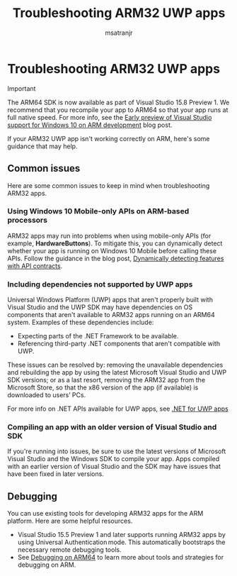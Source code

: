 ﻿---
title: Troubleshooting ARM32 UWP apps
author: msatranjr
description: Common issues with ARM32 apps when running on ARM, and how to fix them. 
ms.author: misatran
ms.date: 05/09/2018
ms.topic: article


keywords: windows 10 s, always connected, ARM32 apps on ARM, windows 10 on ARM, troubleshooting
ms.localizationpriority: medium
---

# Troubleshooting ARM32 UWP apps
>[!IMPORTANT]
> The ARM64 SDK is now available as part of Visual Studio 15.8 Preview 1. We recommend that you recompile your app to ARM64 so that your app runs at full native speed. For more info, see the [Early preview of Visual Studio support for Windows 10 on ARM development](https://blogs.windows.com/buildingapps/2018/05/08/visual-studio-support-for-windows-10-on-arm-development/) blog post.

If your ARM32 UWP app isn't working correctly on ARM, here's some guidance that may help. 

## Common issues
Here are some common issues to keep in mind when troubleshooting ARM32 apps.

### Using Windows 10 Mobile-only APIs on ARM-based processors 
ARM32 apps may run into problems when using mobile-only APIs (for example, **HardwareButtons**). To mitigate this, you can dynamically detect whether your app is running on Windows 10 Mobile before calling these APIs. Follow the guidance in the blog post, [Dynamically detecting features with API contracts](https://blogs.windows.com/buildingapps/2015/09/15/dynamically-detecting-features-with-api-contracts-10-by-10/).

### Including dependencies not supported by UWP apps
Universal Windows Platform (UWP) apps that aren't properly built with Visual Studio and the UWP SDK may have dependencies on OS components that aren't available to ARM32 apps running on an ARM64 system. Examples of these dependencies include:

- Expecting parts of the .NET Framework to be available.
- Referencing third-party .NET components that aren't compatible with UWP.

These issues can be resolved by: removing the unavailable dependencies and rebuilding the app by using the latest Microsoft Visual Studio and UWP SDK versions; or as a last resort, removing the ARM32 app from the Microsoft Store, so that the x86 version of the app (if available) is downloaded to users’ PCs. 

For more info on .NET APIs available for UWP apps, see [.NET for UWP apps](https://msdn.microsoft.com/library/windows/apps/mt185501.aspx)

### Compiling an app with an older version of Visual Studio and SDK
If you're running into issues, be sure to use the latest versions of Microsoft Visual Studio and the Windows SDK to compile your app. Apps compiled with an earlier version of Visual Studio and the SDK may have issues that have been fixed in later versions.

## Debugging
You can use existing tools for developing ARM32 apps for the ARM platform. Here are some helpful resources.

- Visual Studio 15.5 Preview 1 and later supports running ARM32 apps by using Universal Authentication mode. This automatically bootstraps the necessary remote debugging tools.
- See [Debugging on ARM64](https://docs.microsoft.com/windows-hardware/drivers/debugger/debugging-arm64) to learn more about tools and strategies for debugging on ARM.